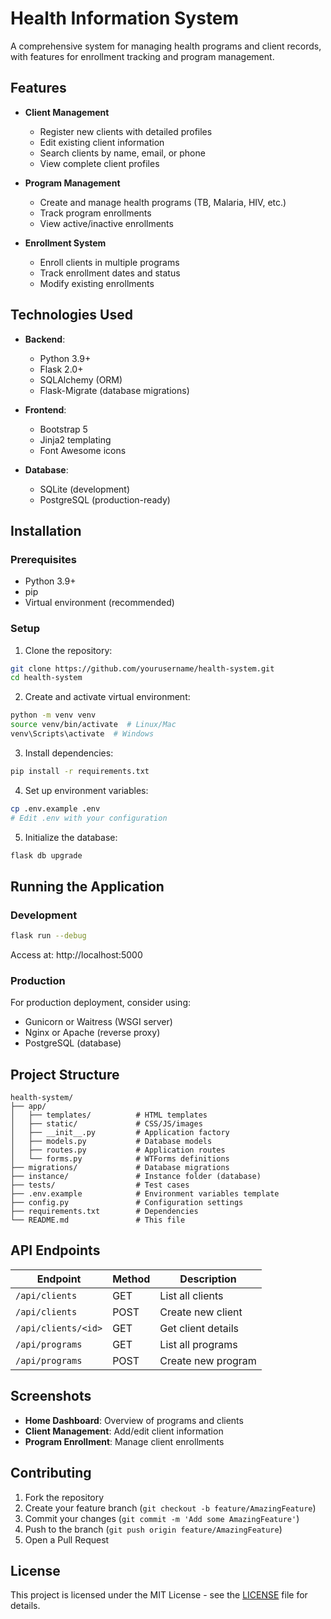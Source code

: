 
# Health Information System

A comprehensive system for managing health programs and client records, with features for enrollment tracking and program management.

## Features

- **Client Management**
  - Register new clients with detailed profiles
  - Edit existing client information
  - Search clients by name, email, or phone
  - View complete client profiles

- **Program Management**
  - Create and manage health programs (TB, Malaria, HIV, etc.)
  - Track program enrollments
  - View active/inactive enrollments

- **Enrollment System**
  - Enroll clients in multiple programs
  - Track enrollment dates and status
  - Modify existing enrollments

## Technologies Used

- **Backend**:
  - Python 3.9+
  - Flask 2.0+
  - SQLAlchemy (ORM)
  - Flask-Migrate (database migrations)

- **Frontend**:
  - Bootstrap 5
  - Jinja2 templating
  - Font Awesome icons

- **Database**:
  - SQLite (development)
  - PostgreSQL (production-ready)

## Installation

### Prerequisites
- Python 3.9+
- pip
- Virtual environment (recommended)

### Setup

1. Clone the repository:
```bash
git clone https://github.com/yourusername/health-system.git
cd health-system
```

2. Create and activate virtual environment:
```bash
python -m venv venv
source venv/bin/activate  # Linux/Mac
venv\Scripts\activate  # Windows
```

3. Install dependencies:
```bash
pip install -r requirements.txt
```

4. Set up environment variables:
```bash
cp .env.example .env
# Edit .env with your configuration
```

5. Initialize the database:
```bash
flask db upgrade
```

## Running the Application

### Development
```bash
flask run --debug
```
Access at: http://localhost:5000

### Production
For production deployment, consider using:
- Gunicorn or Waitress (WSGI server)
- Nginx or Apache (reverse proxy)
- PostgreSQL (database)

## Project Structure

```
health-system/
├── app/
│   ├── templates/          # HTML templates
│   ├── static/             # CSS/JS/images
│   ├── __init__.py         # Application factory
│   ├── models.py           # Database models
│   ├── routes.py           # Application routes
│   └── forms.py            # WTForms definitions
├── migrations/             # Database migrations
├── instance/               # Instance folder (database)
├── tests/                  # Test cases
├── .env.example            # Environment variables template
├── config.py               # Configuration settings
├── requirements.txt        # Dependencies
└── README.md               # This file
```

## API Endpoints

| Endpoint | Method | Description |
|----------|--------|-------------|
| `/api/clients` | GET | List all clients |
| `/api/clients` | POST | Create new client |
| `/api/clients/<id>` | GET | Get client details |
| `/api/programs` | GET | List all programs |
| `/api/programs` | POST | Create new program |

## Screenshots

<!-- Add actual screenshots later -->
- **Home Dashboard**: Overview of programs and clients
- **Client Management**: Add/edit client information
- **Program Enrollment**: Manage client enrollments

## Contributing

1. Fork the repository
2. Create your feature branch (`git checkout -b feature/AmazingFeature`)
3. Commit your changes (`git commit -m 'Add some AmazingFeature'`)
4. Push to the branch (`git push origin feature/AmazingFeature`)
5. Open a Pull Request

## License

This project is licensed under the MIT License - see the [LICENSE](LICENSE) file for details.

```

